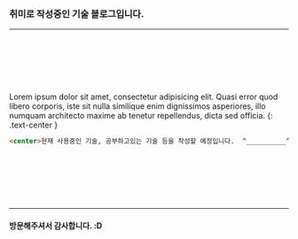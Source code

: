 ### 취미로 작성중인 기술 블로그입니다.
***  
<br>
<br>
<br>
<br>
<br>  

Lorem ipsum dolor sit amet, consectetur adipisicing elit. Quasi error quod libero corporis, iste sit nulla similique enim dignissimos asperiores, illo numquam architecto maxime ab tenetur repellendus, dicta sed officia.
{: .text-center }

```html
<center>현재 사용중인 기술, 공부하고있는 기술 등을 작성할 예정입니다.  ^__________^</center>
```

<br/>
<br/>
<br/>
<br/>
<br/>

***
#### 방문해주셔서 감사합니다. :D


